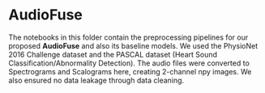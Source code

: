 # AudioFuse
The notebooks in this folder contain the preprocessing pipelines for our proposed **AudioFuse** and also its baseline models. We used the PhysioNet 2016 Challenge dataset and the PASCAL dataset (Heart Sound Classification/Abnormality Detection). The audio files were converted to Spectrograms and Scalograms here, creating 2-channel npy images. We also ensured no data leakage through data cleaning.
